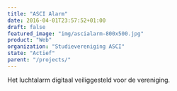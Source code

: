 ```yaml
---
title: "ASCI Alarm"
date: 2016-04-01T23:57:52+01:00
draft: false
featured_image: "img/ascialarm-800x500.jpg"
product: "Web"
organization: "Studievereniging ASCI"
state: "Actief"
parent: "/projects/"
---
```


Het luchtalarm digitaal veiliggesteld voor de vereniging.